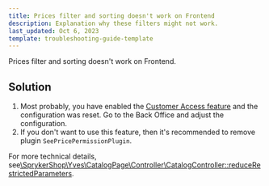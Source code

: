```yaml
---
title: Prices filter and sorting doesn't work on Frontend
description: Explanation why these filters might not work.
last_updated: Oct 6, 2023
template: troubleshooting-guide-template
---
```


Prices filter and sorting doesn't work on Frontend.

## Solution

1. Most probably, you have enabled the [Customer Access feature](https://docs.spryker.com/docs/pbc/all/customer-relationship-management/{{site.version}}/base-shop/customer-access-feature-overview.html) and the configuration was reset.
Go to the Back Office and adjust the configuration.
2. If you don't want to use this feature, then it's recommended to remove plugin `SeePricePermissionPlugin`.

For more technical details, see[\SprykerShop\Yves\CatalogPage\Controller\CatalogController::reduceRestrictedParameters](https://github.com/spryker-shop/catalog-page/blob/master/src/SprykerShop/Yves/CatalogPage/Controller/CatalogController.php#L317). 
